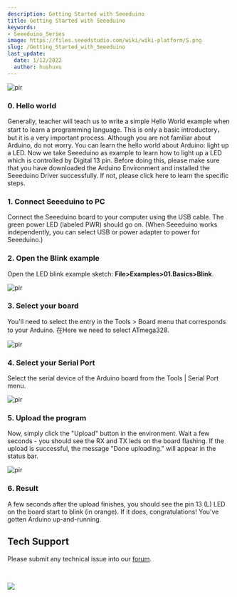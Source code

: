 ```yaml
---
description: Getting Started with Seeeduino
title: Getting Started with Seeeduino
keywords:
- Seeeduino_Series
image: https://files.seeedstudio.com/wiki/wiki-platform/S.png
slug: /Getting_Started_with_Seeeduino
last_update:
  date: 1/12/2022
  author: hushuxu
---
```

<p style={{textAlign: 'center'}}><img src="https://files.seeedstudio.com/wiki/Getting_Started_with_Seeeduino/img/Hello_world.jpg" alt="pir" width={600} height="auto" /></p>

### **0. Hello world**

Generally, teacher will teach us to write a simple Hello World example when start to learn a programming language. This is only a basic introductory，but it is a very important process. Although you are not familiar about Arduino, do not worry. You can learn the hello world about Arduino: light up a LED.
Now we take Seeeduino as example to learn how to light up a LED which is controlled by Digital 13 pin.  Before doing this, please make sure that you have downloaded the Arduino Environment and installed the Seeeduino Driver successfully. If not, please click here to learn the specific steps.

### 1. Connect Seeeduino to PC

Connect the Seeeduino board to your computer using the USB cable. The green power LED (labeled PWR) should go on.
(When Seeeduino works independently, you can select USB or power adapter to power for Seeeduino.)

### 2. Open the Blink example

Open the LED blink example sketch: **File&gt;Examples&gt;01.Basics&gt;Blink**.

<p style={{textAlign: 'center'}}><img src="https://files.seeedstudio.com/wiki/Getting_Started_with_Seeeduino/img/Getting_Started1.png" alt="pir" width={600} height="auto" /></p>

### 3. Select your board

You'll need to select the entry in the Tools &gt; Board menu that corresponds to your Arduino. 在Here we need to select ATmega328.

<p style={{textAlign: 'center'}}><img src="https://files.seeedstudio.com/wiki/Getting_Started_with_Seeeduino/img/Getting_Started2.png" alt="pir" width={600} height="auto" /></p>

### 4. Select your Serial Port

Select the serial device of the Arduino board from the Tools | Serial Port menu.

<p style={{textAlign: 'center'}}><img src="https://files.seeedstudio.com/wiki/Getting_Started_with_Seeeduino/img/Getting_Started3.png" alt="pir" width={600} height="auto" /></p>

### 5. Upload the program

Now, simply click the "Upload" button in the environment. Wait a few seconds - you should see the RX and TX leds on the board flashing. If the upload is successful, the message "Done uploading." will appear in the status bar.

<p style={{textAlign: 'center'}}><img src="https://files.seeedstudio.com/wiki/Getting_Started_with_Seeeduino/img/Getting_Started4.png" alt="pir" width={600} height="auto" /></p>

### 6. Result

A few seconds after the upload finishes, you should see the pin 13 (L) LED on the board start to blink (in orange). If it does, congratulations! You've gotten Arduino up-and-running.

## Tech Support

  Please submit any technical issue into our [forum](https://forum.seeedstudio.com/).
  <div>
  <br /><p style={{textAlign: 'center'}}><a href="https://www.seeedstudio.com/act-4.html?utm_source=wiki&utm_medium=wikibanner&utm_campaign=newproducts" target="_blank"><img src="https://files.seeedstudio.com/wiki/Wiki_Banner/new_product.jpg" /></a></p>
</div>
